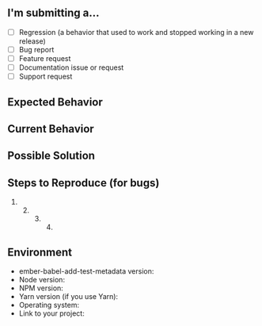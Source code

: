 <!--- Provide a general summary of the issue in the Title above -->

## I'm submitting a…

<!-- Check one of the following options with "x" -->

* [ ] Regression (a behavior that used to work and stopped working in a new release)
* [ ] Bug report <!-- Please search GitHub for a similar issue or PR before submitting -->
* [ ] Feature request
* [ ] Documentation issue or request
* [ ] Support request

## Expected Behavior

<!--- If you‘re describing a bug, tell us what should happen -->

<!--- If you‘re suggesting a change/improvement, tell us how it should work -->

## Current Behavior

<!--- If describing a bug, tell us what happens instead of the expected behavior -->

<!--- If suggesting a change/improvement, explain the difference from current behavior -->

## Possible Solution

<!--- Not obligatory, but suggest a fix/reason for the bug, -->

<!--- or ideas how to implement the addition or change -->

## Steps to Reproduce (for bugs)

<!--- Provide a link to a live example, or an unambiguous set of steps to -->

<!--- reproduce this bug. Include code or screenshot if relevant -->

1. 2. 3. 4.

## Environment

<!--- Include as many relevant details about the environment you experienced the bug in -->

* ember-babel-add-test-metadata version: <!-- run `npm ls ember-babel-add-test-metadata` -->
* Node version: <!-- run `node -v` -->
* NPM version: <!-- run `npm -v` -->
* Yarn version (if you use Yarn):
* Operating system: <!-- Mac, Linux, Windows -->
* Link to your project:
